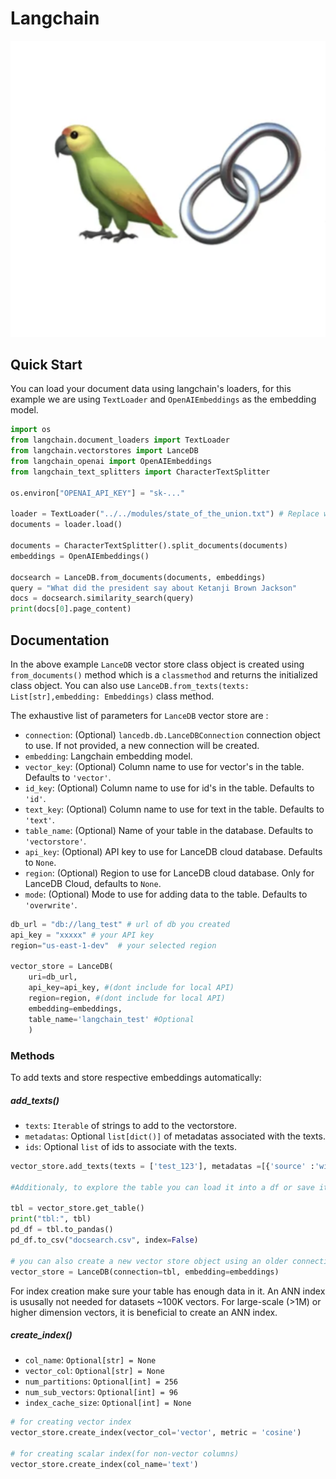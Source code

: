 # Langchain
![Illustration](../assets/langchain.png)

## Quick Start
You can load your document data using langchain's loaders, for this example we are using `TextLoader` and `OpenAIEmbeddings` as the embedding model.
```python
import os
from langchain.document_loaders import TextLoader
from langchain.vectorstores import LanceDB
from langchain_openai import OpenAIEmbeddings
from langchain_text_splitters import CharacterTextSplitter

os.environ["OPENAI_API_KEY"] = "sk-..."

loader = TextLoader("../../modules/state_of_the_union.txt") # Replace with your data path
documents = loader.load()

documents = CharacterTextSplitter().split_documents(documents)
embeddings = OpenAIEmbeddings()

docsearch = LanceDB.from_documents(documents, embeddings)
query = "What did the president say about Ketanji Brown Jackson"
docs = docsearch.similarity_search(query)
print(docs[0].page_content)
```

## Documentation
In the above example `LanceDB` vector store class object is created using `from_documents()` method  which is a `classmethod` and returns the initialized class object. 
You can also use `LanceDB.from_texts(texts: List[str],embedding: Embeddings)` class method.  

The exhaustive list of parameters for `LanceDB` vector store are :  
- `connection`: (Optional) `lancedb.db.LanceDBConnection` connection object to use.  If not provided, a new connection will be created.  
- `embedding`: Langchain embedding model.  
- `vector_key`: (Optional) Column name to use for vector's in the table. Defaults to `'vector'`.   
- `id_key`: (Optional) Column name to use for id's in the table. Defaults to `'id'`.  
- `text_key`: (Optional) Column name to use for text in the table. Defaults to `'text'`.  
- `table_name`: (Optional) Name of your table in the database. Defaults to `'vectorstore'`.  
- `api_key`: (Optional) API key to use for LanceDB cloud database. Defaults to `None`.  
- `region`: (Optional) Region to use for LanceDB cloud database. Only for LanceDB Cloud, defaults to `None`.  
- `mode`: (Optional) Mode to use for adding data to the table. Defaults to `'overwrite'`.  

```python
db_url = "db://lang_test" # url of db you created
api_key = "xxxxx" # your API key
region="us-east-1-dev"  # your selected region

vector_store = LanceDB(
    uri=db_url,
    api_key=api_key, #(dont include for local API)
    region=region, #(dont include for local API)
    embedding=embeddings,
    table_name='langchain_test' #Optional
    )
```

### Methods 
To add texts and store respective embeddings automatically:   
##### add_texts()
- `texts`: `Iterable` of strings to add to the vectorstore.
- `metadatas`: Optional `list[dict()]` of metadatas associated with the texts.
- `ids`: Optional `list` of ids to associate with the texts. 


```python
vector_store.add_texts(texts = ['test_123'], metadatas =[{'source' :'wiki'}]) 

#Additionaly, to explore the table you can load it into a df or save it in a csv file:

tbl = vector_store.get_table()
print("tbl:", tbl)
pd_df = tbl.to_pandas()
pd_df.to_csv("docsearch.csv", index=False)

# you can also create a new vector store object using an older connection object:
vector_store = LanceDB(connection=tbl, embedding=embeddings)
```
For index creation make sure your table has enough data in it. An ANN index is ususally not needed for datasets ~100K vectors. For large-scale (>1M) or higher dimension vectors, it is beneficial to create an ANN index.
##### create_index() 
- `col_name`: `Optional[str] = None`
- `vector_col`: `Optional[str] = None`
- `num_partitions`: `Optional[int] = 256`
- `num_sub_vectors`: `Optional[int] = 96`
- `index_cache_size`: `Optional[int] = None`

```python
# for creating vector index
vector_store.create_index(vector_col='vector', metric = 'cosine')

# for creating scalar index(for non-vector columns)
vector_store.create_index(col_name='text')

```